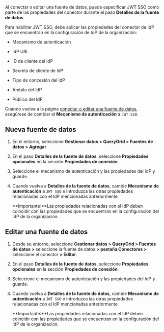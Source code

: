Al conectar o editar una fuente de datos, puede especificar JWT SSO como parte de las propiedades del conector durante el paso **Detalles de la fuente de datos**.

Para habilitar JWT SSO, debe aplicar las propiedades del conector de IdP que se encuentran en la configuración de IdP de la organización:

-   Mecanismo de autenticación

-   IdP URL

-   ID de cliente del IdP

-   Secreto de cliente de IdP

-   Tipo de concesión del IdP

-   Ámbito del IdP

-   Público del IdP

Cuando vuelva a la página [conectar o editar una fuente de datos](znp1640282079399.md), asegúrese de cambiar el **Mecanismo de autenticación** a `JWT SSO`.

Nueva fuente de datos
---------------------

1.  En el entorno, seleccione **Gestionar datos \> QueryGrid \> Fuentes de datos \> Agregar**.

2.  En el paso **Detalles de la fuente de datos**, seleccione **Propiedades opcionales** en la sección **Propiedades de conexión**.

3.  Seleccione el mecanismo de autenticación y las propiedades del IdP y guarde.

4.  Cuando vuelva a **Detalles de la fuente de datos**, cambie **Mecanismo de autenticación** a `JWT SSO` e introduzca las otras propiedades relacionadas con el IdP mencionadas anteriormente.

    **Importante:**Las propiedades relacionadas con el IdP deben coincidir con las propiedades que se encuentran en la configuración del IdP de la organización.

Editar una fuente de datos
--------------------------

1.  Desde su entorno, seleccione **Gestionar datos \> QueryGrid \> Fuentes de datos \>** seleccione la fuente de datos **\> pestaña Conectores \>** seleccione el conector **\> Editar**.

2.  En el paso **Detalles de la fuente de datos**, seleccione **Propiedades opcionales** en la sección **Propiedades de conexión**.

3.  Seleccione el mecanismo de autenticación y las propiedades del IdP y guarde.

4.  Cuando vuelva a **Detalles de la fuente de datos**, cambie **Mecanismo de autenticación** a `JWT SSO` e introduzca las otras propiedades relacionadas con el IdP mencionadas anteriormente.

    **Importante:**Las propiedades relacionadas con el IdP deben coincidir con las propiedades que se encuentran en la configuración del IdP de la organización.
